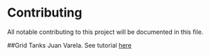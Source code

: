 # Contributing
All notable contributing to this project will be documented in this file.

##Grid
Tanks Juan Varela. See tutorial [here](https://www.toptal.com/sass/css3-flexbox-sass-grid-tutorial)
